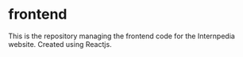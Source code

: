 # frontend
This is the repository managing the frontend code for the Internpedia website. Created using Reactjs.
